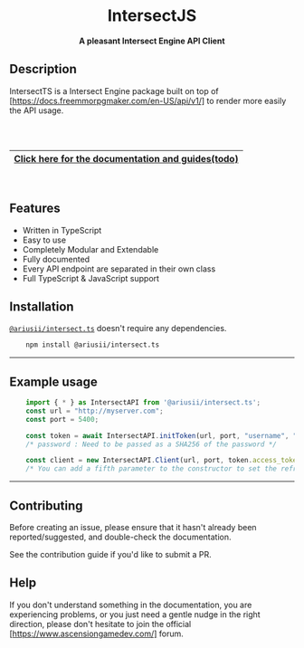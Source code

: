 <div align="center">

# IntersectJS
**A pleasant Intersect Engine API Client**

</div>

## Description

IntersectTS is a Intersect Engine package built on top of [https://docs.freemmorpgmaker.com/en-US/api/v1/] to render more easily the API usage.

<div align="center" style="padding-top: 2rem; padding-bottom: 1rem">

| [**Click here for the documentation and guides(todo)**](TODO) |
| ------------------------------------------------------------------------------ |

</div>

## Features

-   Written in TypeScript
-   Easy to use
-   Completely Modular and Extendable
-   Fully documented
-   Every API endpoint are separated in their own class
-   Full TypeScript & JavaScript support

## Installation

[`@ariusii/intersect.ts`](https://www.npmjs.com/package/@ariusii/intersect.ts) doesn't require any dependencies.

```bash
    npm install @ariusii/intersect.ts
```

---

## Example usage
```js
    import { * } as IntersectAPI from '@ariusii/intersect.ts';
    const url = "http://myserver.com";
    const port = 5400;

    const token = await IntersectAPI.initToken(url, port, "username", "password");
    /* password : Need to be passed as a SHA256 of the password */

    const client = new IntersectAPI.Client(url, port, token.access_token, token.refresh_token);
    /* You can add a fifth parameter to the constructor to set the refresh interval in milliseconds. Default is 840000 ms */
```
---

## Contributing

Before creating an issue, please ensure that it hasn't already been reported/suggested, and double-check the documentation.

See the contribution guide if you'd like to submit a PR.


## Help

If you don't understand something in the documentation, you are experiencing problems, or you just need a gentle nudge in the right direction, please don't hesitate to join the official [https://www.ascensiongamedev.com/] forum.
